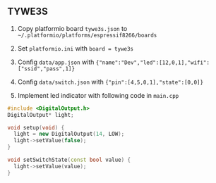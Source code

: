 ## TYWE3S

1. Copy platformio board `tywe3s.json` to `~/.platformio/platforms/espressif8266/boards`

2. Set `platformio.ini` with `board = tywe3s`

3. Config `data/app.json` with `{"name":"Dev","led":[12,0,1],"wifi":["ssid","pass",1]}`

4. Config `data/switch.json` with `{"pin":[4,5,0,1],"state":[0,0]}`

5. Implement led indicator with following code in `main.cpp`
```cpp
#include <DigitalOutput.h>
DigitalOutput* light;

void setup(void) {
  light = new DigitalOutput(14, LOW);
  light->setValue(false);
}

void setSwitchState(const bool value) {
  light->setValue(value);
}
```
